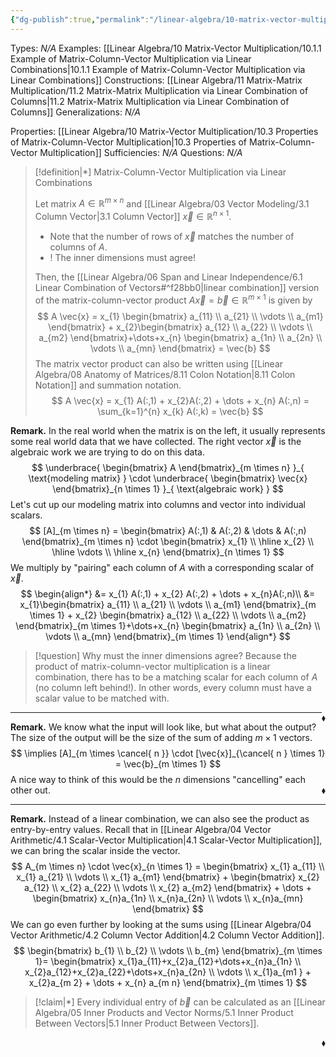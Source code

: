 ```yaml
---
{"dg-publish":true,"permalink":"/linear-algebra/10-matrix-vector-multiplication/10-1-matrix-column-vector-multiplication-via-linear-combinations/","tags":["Type/Definition","Topic/Linear_Algebra"]}
---
```


Types: *N/A*
Examples: [[Linear Algebra/10 Matrix-Vector Multiplication/10.1.1 Example of Matrix-Column-Vector Multiplication via Linear Combinations\|10.1.1 Example of Matrix-Column-Vector Multiplication via Linear Combinations]]
Constructions: [[Linear Algebra/11 Matrix-Matrix Multiplication/11.2 Matrix-Matrix Multiplication via Linear Combination of Columns\|11.2 Matrix-Matrix Multiplication via Linear Combination of Columns]]
Generalizations: *N/A*

Properties: [[Linear Algebra/10 Matrix-Vector Multiplication/10.3 Properties of Matrix-Column-Vector Multiplication\|10.3 Properties of Matrix-Column-Vector Multiplication]]
Sufficiencies: *N/A*
Questions: *N/A*

> [!definition|*] Matrix-Column-Vector Multiplication via Linear Combinations
> 
> Let matrix $A \in \mathbb{R}^{m \times n}$ and [[Linear Algebra/03 Vector Modeling/3.1 Column Vector\|3.1 Column Vector]] $\vec{x} \in \mathbb{R}^{n \times 1}$. 
> - Note that the number of rows of $\vec{x}$ matches the number of columns of $A$.
> - ! The inner dimensions must agree!
> 
> Then, the [[Linear Algebra/06 Span and Linear Independence/6.1 Linear Combination of Vectors#^f28bb0\|linear combination]] version of the matrix-column-vector product $A\vec{x} = \vec{b} \in \mathbb{R}^{m \times 1}$ is given by
> $$
> A \vec{x} = x_{1} \begin{bmatrix}
> a_{11} \\
> a_{21} \\
> \vdots \\
> a_{m1}
> \end{bmatrix} + x_{2}\begin{bmatrix}
> a_{12} \\
> a_{22} \\
> \vdots \\
> a_{m2}
> \end{bmatrix}+\dots+x_{n} \begin{bmatrix}
> a_{1n} \\
> a_{2n} \\
> \vdots \\
> a_{mn} 
> \end{bmatrix} = \vec{b}
> $$
> The matrix vector product can also be written using [[Linear Algebra/08 Anatomy of Matrices/8.11 Colon Notation\|8.11 Colon Notation]] and summation notation.
> $$
> A \vec{x} = x_{1} A(:,1) + x_{2}A(:,2) + \dots + x_{n} A(:,n) = \sum_{k=1}^{n} x_{k} A(:,k) = \vec{b}
> $$

**Remark.** In the real world when the matrix is on the left, it usually represents some real world data that we have collected. The right vector $\vec{x}$ is the algebraic work we are trying to do on this data.
$$
\underbrace{ \begin{bmatrix}
A 
\end{bmatrix}_{m \times n} }_{ \text{modeling matrix} } \cdot \underbrace{ \begin{bmatrix}
\vec{x}
\end{bmatrix}_{n \times 1} }_{ \text{algebraic work} }
$$
 Let's cut up our modeling matrix into columns and vector into individual scalars.
$$
[A]_{m \times n} = \begin{bmatrix}
A(:,1)  & A(:,2) & \dots & A(:,n)
\end{bmatrix}_{m \times n} \cdot \begin{bmatrix}
x_{1}  \\
\hline x_{2} \\
\hline \vdots \\
\hline x_{n}
\end{bmatrix}_{n \times 1}
$$
We multiply by "pairing" each column of $A$ with a corresponding scalar of $\vec{x}$.
$$
\begin{align*}
&= x_{1} A(:,1) + x_{2} A(:,2) + \dots + x_{n}A(:,n)\\
&= x_{1}\begin{bmatrix}
a_{11} \\
a_{21} \\
\vdots \\
a_{m1}
\end{bmatrix}_{m \times 1} + x_{2} \begin{bmatrix}
a_{12} \\
a_{22} \\
\vdots \\
a_{m2}
\end{bmatrix}_{m \times 1}+\dots+x_{n} \begin{bmatrix}
a_{1n} \\
a_{2n} \\
\vdots \\
a_{mn}
\end{bmatrix}_{m \times 1}
\end{align*}
$$

> [!question] Why must the inner dimensions agree?
> Because the product of matrix-column-vector multiplication is a linear combination, there has to be a matching scalar for each column of $A$ (no column left behind!). In other words, every column must have a scalar value to be matched with.

<span style='float:right;'>$\blacklozenge$</span>

---

**Remark.** We know what the input will look like, but what about the output? The size of the output will be the size of the sum of adding $m \times 1$ vectors. 
$$
\implies [A]_{m \times \cancel{ n }} \cdot [\vec{x}]_{\cancel{ n } \times 1} = \vec{b}_{m \times 1}
$$
A nice way to think of this would be the $n$ dimensions "cancelling" each other out. 
 <span style='float:right;'>$\blacklozenge$</span>

---
**Remark.** Instead of a linear combination, we can also see the product as entry-by-entry values. Recall that in [[Linear Algebra/04 Vector Arithmetic/4.1 Scalar-Vector Multiplication\|4.1 Scalar-Vector Multiplication]], we can bring the scalar inside the vector.
$$
A_{m \times n} \cdot \vec{x}_{n \times 1} = \begin{bmatrix}
x_{1} a_{11} \\
x_{1} a_{21} \\
\vdots \\
x_{1} a_{m1}
\end{bmatrix} + \begin{bmatrix}
x_{2} a_{12} \\
x_{2} a_{22} \\
\vdots \\
x_{2} a_{m2}
\end{bmatrix} + \dots + \begin{bmatrix}
x_{n}a_{1n} \\
x_{n}a_{2n} \\
\vdots \\
x_{n}a_{mn}
\end{bmatrix}
$$
 We can go even further by looking at the sums using [[Linear Algebra/04 Vector Arithmetic/4.2 Column Vector Addition\|4.2 Column Vector Addition]].
 $$
\begin{bmatrix}
b_{1} \\
b_{2} \\
\vdots \\
b_{m}
\end{bmatrix}_{m \times 1}= \begin{bmatrix}
x_{1}a_{11}+x_{2}a_{12}+\dots+x_{n}a_{1n} \\
x_{2}a_{12}+x_{2}a_{22}+\dots+x_{n}a_{2n} \\
\vdots \\
x_{1}a_{m1 } + x_{2}a_{m 2} + \dots + x_{n} a_{m n}
\end{bmatrix}_{m \times 1}
$$
> [!claim|*] 
> Every individual entry of $\vec{b}$ can be calculated as an [[Linear Algebra/05 Inner Products and Vector Norms/5.1 Inner Product Between Vectors\|5.1 Inner Product Between Vectors]].
 
 <span style='float:right;'>$\blacklozenge$</span>